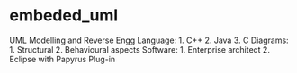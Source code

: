 # embeded_uml
UML Modelling and Reverse Engg
Language: 1. C++ 2. Java 3. C
Diagrams: 1. Structural 2. Behavioural aspects
Software: 1. Enterprise architect 2. Eclipse with Papyrus Plug-in

